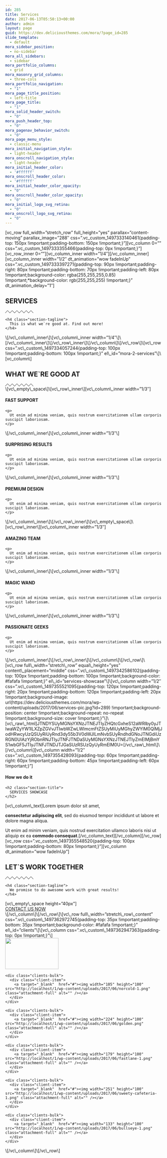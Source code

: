 ```yaml
---
id: 285
title: Services
date: 2017-06-13T05:50:13+00:00
author: admin
layout: page
guid: https://dev.deliciousthemes.com/mora/?page_id=285
slide_template:
  - default
mora_sidebar_position:
  - no-sidebar
mora_all_sidebars:
  - sidebar
mora_portfolio_columns:
  - grid
mora_masonry_grid_columns:
  - three-cols
mora_portfolio_navigation:
  - "1"
mora_page_title_position:
  - left-title
mora_page_title:
  - "1"
mora_solid_header_switch:
  - "0"
mora_push_header_top:
  - "0"
mora_pagenav_behavior_switch:
  - "0"
mora_page_menu_style:
  - classic-menu
mora_initial_navigation_style:
  - light-header
mora_onscroll_navigation_style:
  - light-header
mora_initial_header_color:
  - '#ffffff'
mora_onscroll_header_color:
  - '#ffffff'
mora_initial_header_color_opacity:
  - "0"
mora_onscroll_header_color_opacity:
  - "0"
mora_initial_logo_svg_retina:
  - "0"
mora_onscroll_logo_svg_retina:
  - "0"
---
```

\[vc\_row full\_width=&#8221;stretch\_row&#8221; full\_height=&#8221;yes&#8221; parallax=&#8221;content-moving&#8221; parallax\_image=&#8221;288&#8243; css=&#8221;.vc\_custom\_1497333140461{padding-top: 150px !important;padding-bottom: 150px !important;}&#8221;\]\[vc\_column 0=&#8221;&#8221; css=&#8221;.vc\_custom\_1497333355466{padding-top: 0px !important;}&#8221;\]\[vc\_row\_inner 0=&#8221;&#8221;\]\[vc\_column\_inner width=&#8221;1/4&#8243;\]\[/vc\_column\_inner\]\[vc\_column\_inner width=&#8221;1/2&#8243; dt\_animation=&#8221;wow fadeInUp&#8221; css=&#8221;.vc\_custom\_1497333397271{padding-top: 90px !important;padding-right: 80px !important;padding-bottom: 70px !important;padding-left: 80px !important;background-color: rgba(255,255,255,0.85) !important;*background-color: rgb(255,255,255) !important;}&#8221; dt\_animation_delay=&#8221;1&#8243;\]

<div class="title-center">
  <div class="dt-title-wrapper section-title-big style-1">
    <h2 class="section-title">
      SERVICES
    </h2><svg class="zigzag" version="1.1" xmlns="http://www.w3.org/2000/svg" xmlns:xlink="http://www.w3.org/1999/xlink" preserveAspectRatio="xMidYMid meet" viewBox="0 0 90 8" width="90" height="8"><defs><path d="M90 8L82.5 0L75 8L67.5 0L60 8L52.5 0L45 8L37.5 0L30 8L22.5 0L15 8L7.5 0L0 8" id="a6L8UcKib"></path></defs><g><g><use xlink:href="#a6L8UcKib" opacity="1" fill-opacity="0" stroke="#000000" stroke-width="1" stroke-opacity="1"></use></g></g></svg>
    
    <h4 class="section-tagline">
      This is what we`re good at. Find out more!
    </h4>
  </div>
</div>\[/vc\_column\_inner\]\[vc\_column\_inner width=&#8221;1/4&#8243;\]\[/vc\_column\_inner\]\[/vc\_row\_inner\]\[/vc\_column\]\[/vc\_row\]\[vc\_row css=&#8221;.vc\_custom\_1497334057244{padding-top: 100px !important;padding-bottom: 100px !important;}&#8221; el\_id=&#8221;mora-2-services&#8221;\]\[vc_column\]

<div class="title-center">
  <div class="dt-title-wrapper section-title-small style-1">
    <h2 class="section-title">
      WHAT WE`RE GOOD AT
    </h2><svg class="zigzag" version="1.1" xmlns="http://www.w3.org/2000/svg" xmlns:xlink="http://www.w3.org/1999/xlink" preserveAspectRatio="xMidYMid meet" viewBox="0 0 90 8" width="90" height="8"><defs><path d="M90 8L82.5 0L75 8L67.5 0L60 8L52.5 0L45 8L37.5 0L30 8L22.5 0L15 8L7.5 0L0 8" id="a6L8UcKib"></path></defs><g><g><use xlink:href="#a6L8UcKib" opacity="1" fill-opacity="0" stroke="#000000" stroke-width="1" stroke-opacity="1"></use></g></g></svg>
  </div>
</div>\[vc\_empty\_space\]\[vc\_row\_inner\][vc\_column\_inner width=&#8221;1/3&#8243;]

<div class="dt-service-elem content-center square no-fill wow fadeInUp" >
  <div class="dt-service-icon">
    <span class="icon-umbrella"></span>
  </div>
  
  <div class="dt-service-content">
    <h4 class="dt-service-title ">
      FAST SUPPORT
    </h4>
    
    <p>
      Ut enim ad minima veniam, quis nostrum exercitationem ullam corporis suscipit laboriosam.
    </p>
  </div>
</div>\[/vc\_column\_inner\]\[vc\_column\_inner width=&#8221;1/3&#8243;\]

<div class="dt-service-elem content-center square no-fill wow fadeInUp" data-wow-delay="0.4s">
  <div class="dt-service-icon">
    <span class="icon-present"></span>
  </div>
  
  <div class="dt-service-content">
    <h4 class="dt-service-title ">
      SURPRISING RESULTS
    </h4>
    
    <p>
      Ut enim ad minima veniam, quis nostrum exercitationem ullam corporis suscipit laboriosam.
    </p>
  </div>
</div>\[/vc\_column\_inner\]\[vc\_column\_inner width=&#8221;1/3&#8243;\]

<div class="dt-service-elem content-center square no-fill wow fadeInUp" data-wow-delay="0.8s">
  <div class="dt-service-icon">
    <span class="icon-diamond"></span>
  </div>
  
  <div class="dt-service-content">
    <h4 class="dt-service-title ">
      PREMIUM DESIGN
    </h4>
    
    <p>
      Ut enim ad minima veniam, quis nostrum exercitationem ullam corporis suscipit laboriosam.
    </p>
  </div>
</div>\[/vc\_column\_inner\]\[/vc\_row\_inner\]\[vc\_empty\_space\]\[vc\_row\_inner\][vc\_column\_inner width=&#8221;1/3&#8243;]

<div class="dt-service-elem content-center square no-fill wow fadeInUp" data-wow-delay="1.2s">
  <div class="dt-service-icon">
    <span class="icon-cup"></span>
  </div>
  
  <div class="dt-service-content">
    <h4 class="dt-service-title ">
      AMAZING TEAM
    </h4>
    
    <p>
      Ut enim ad minima veniam, quis nostrum exercitationem ullam corporis suscipit laboriosam.
    </p>
  </div>
</div>\[/vc\_column\_inner\]\[vc\_column\_inner width=&#8221;1/3&#8243;\]

<div class="dt-service-elem content-center square no-fill wow fadeInUp" data-wow-delay="1.6s">
  <div class="dt-service-icon">
    <span class="icon-magic-wand"></span>
  </div>
  
  <div class="dt-service-content">
    <h4 class="dt-service-title ">
      MAGIC WAND
    </h4>
    
    <p>
      Ut enim ad minima veniam, quis nostrum exercitationem ullam corporis suscipit laboriosam.
    </p>
  </div>
</div>\[/vc\_column\_inner\]\[vc\_column\_inner width=&#8221;1/3&#8243;\]

<div class="dt-service-elem content-center square no-fill wow fadeInUp" data-wow-delay="2s">
  <div class="dt-service-icon">
    <span class="icon-fire"></span>
  </div>
  
  <div class="dt-service-content">
    <h4 class="dt-service-title ">
      PASSIONATE GEEKS
    </h4>
    
    <p>
      Ut enim ad minima veniam, quis nostrum exercitationem ullam corporis suscipit laboriosam.
    </p>
  </div>
</div>\[/vc\_column\_inner\]\[/vc\_row\_inner\]\[/vc\_column\]\[/vc\_row\]\[vc\_row full\_width=&#8221;stretch\_row&#8221; equal\_height=&#8221;yes&#8221; content\_placement=&#8221;middle&#8221; css=&#8221;.vc\_custom\_1497342586102{padding-top: 100px !important;padding-bottom: 100px !important;background-color: #fafafa !important;}&#8221; el\_id=&#8221;services-showcase&#8221;\]\[vc\_column width=&#8221;1/2&#8243; css=&#8221;.vc\_custom\_1497355521095{padding-top: 120px !important;padding-right: 20px !important;padding-bottom: 120px !important;padding-left: 20px !important;background-image: url(https://dev.deliciousthemes.com/mora/wp-content/uploads/2017/06/services-pic.jpg?id=289) !important;background-position: center !important;background-repeat: no-repeat !important;background-size: cover !important;}&#8221;\]\[vc\_raw\_html]JTNDYSUyMGNsYXNzJTNEJTIyZHQtcGxheS12aWRlby0yJTIwaWZyYW1lLXZpZGVvJTIwbWZwLWlmcmFtZSUyMiUyMGhyZWYlM0QlMjJodHRwcyUzQSUyRiUyRnd3dy55b3V0dWJlLmNvbSUyRndhdGNoJTNGdiUzRGN0UlAzYjRObnRNJTIyJTNFJTNDaSUyMGNsYXNzJTNEJTIyZmElMjBmYS1wbGF5JTIyJTNFJTNDJTJGaSUzRSUzQyUyRmElM0U=[/vc\_raw\_html\]\[/vc\_column\][vc\_column width=&#8221;1/2&#8243; css=&#8221;.vc\_custom_1497355428093{padding-top: 60px !important;padding-right: 60px !important;padding-bottom: 45px !important;padding-left: 60px !important;}&#8221;]

<div class="title-is-left">
  <div class="dt-title-wrapper section-title-small style-3">
    <h4 class="section-tagline">
      How we do it
    </h4>
    
    <h2 class="section-title">
      SERVICES SHOWCASE
    </h2>
  </div>
</div>[vc\_column\_text]Lorem ipsum dolor sit amet, 

**consectetur adipiscing elit**, sed do eiusmod tempor incididunt ut labore et dolore magna aliqua.

Ut enim ad minim veniam, quis nostrud exercitation ullamco laboris nisi ut aliquip ex ea **commodo consequat**.\[/vc\_column\_text\]\[/vc\_column\]\[/vc\_row\]\[vc\_row css=&#8221;.vc\_custom\_1497355548520{padding-top: 100px !important;padding-bottom: 80px !important;}&#8221;\][vc\_column dt_animation=&#8221;wow fadeInUp&#8221;]

<div class="title-center">
  <div class="dt-title-wrapper section-title-small style-1">
    <h2 class="section-title">
      LET`S WORK TOGETHER
    </h2><svg class="zigzag" version="1.1" xmlns="http://www.w3.org/2000/svg" xmlns:xlink="http://www.w3.org/1999/xlink" preserveAspectRatio="xMidYMid meet" viewBox="0 0 90 8" width="90" height="8"><defs><path d="M90 8L82.5 0L75 8L67.5 0L60 8L52.5 0L45 8L37.5 0L30 8L22.5 0L15 8L7.5 0L0 8" id="a6L8UcKib"></path></defs><g><g><use xlink:href="#a6L8UcKib" opacity="1" fill-opacity="0" stroke="#000000" stroke-width="1" stroke-opacity="1"></use></g></g></svg>
    
    <h4 class="section-tagline">
      We promise to do awesome work with great results!
    </h4>
  </div>
</div>[vc\_empty\_space height=&#8221;40px&#8221;]

<div class="button-center">
  <a  class="dt-button green  round  dt-icon-left" href="#">CONTACT US NOW</a>
</div>\[/vc\_column\]\[/vc\_row\]\[vc\_row full\_width=&#8221;stretch\_row\_content&#8221; css=&#8221;.vc\_custom\_1497362972745{padding-top: 35px !important;padding-bottom: 35px !important;background-color: #fafafa !important;}&#8221; el\_id=&#8221;clients&#8221;\]\[vc\_column css=&#8221;.vc\_custom\_1497362947363{padding-top: 0px !important;}&#8221;\]

<div class="clients-carousel">
  <div id="owl-clients-bea" class="owl-carousel carousel-clients" data-token="XuIiw">
    <div class="clients-bulk">
      <div class="client-item">
        <a target="_blank"  href="#"><img width="171" height="100" src="http://localhost/1/wp-content/uploads/2017/06/ostrich-cafe.png" class="attachment-full" alt="" /></a>
      </div>
    </div>
    
    <div class="clients-bulk">
      <div class="client-item">
        <a target="_blank"  href="#"><img width="105" height="100" src="http://localhost/1/wp-content/uploads/2017/06/norcold-1.png" class="attachment-full" alt="" /></a>
      </div>
    </div>
    
    <div class="clients-bulk">
      <div class="client-item">
        <a target="_blank"  href="#"><img width="224" height="100" src="http://localhost/1/wp-content/uploads/2017/06/golden.png" class="attachment-full" alt="" /></a>
      </div>
    </div>
    
    <div class="clients-bulk">
      <div class="client-item">
        <a target="_blank"  href="#"><img width="179" height="100" src="http://localhost/1/wp-content/uploads/2017/06/fastlane-1.png" class="attachment-full" alt="" /></a>
      </div>
    </div>
    
    <div class="clients-bulk">
      <div class="client-item">
        <a target="_blank"  href="#"><img width="251" height="100" src="http://localhost/1/wp-content/uploads/2017/06/sweety-cafeteria-1.png" class="attachment-full" alt="" /></a>
      </div>
    </div>
    
    <div class="clients-bulk">
      <div class="client-item">
        <a target="_blank"  href="#"><img width="133" height="100" src="http://localhost/1/wp-content/uploads/2017/06/bullseye-1.png" class="attachment-full" alt="" /></a>
      </div>
    </div>
  </div>
</div>\[/vc\_column\]\[/vc\_row\]